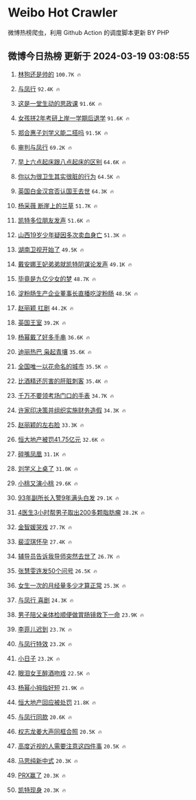 # Weibo Hot Crawler 



微博热榜爬虫，利用 Github Action 的调度脚本更新 BY PHP 


## 微博今日热榜 更新于 2024-03-19 03:08:55 
1. [林狗还是帅的](https://s.weibo.com/weibo?q=%E6%9E%97%E7%8B%97%E8%BF%98%E6%98%AF%E5%B8%85%E7%9A%84&t=31&band_rank=1&Refer=top) `100.7K 🔥` 

1. [与凤行](https://s.weibo.com/weibo?q=%E4%B8%8E%E5%87%A4%E8%A1%8C&t=31&band_rank=2&Refer=top) `92.4K 🔥` 

1. [这是一堂生动的思政课](https://s.weibo.com/weibo?q=%23%E8%BF%99%E6%98%AF%E4%B8%80%E5%A0%82%E7%94%9F%E5%8A%A8%E7%9A%84%E6%80%9D%E6%94%BF%E8%AF%BE%23&t=31&band_rank=3&Refer=top) `91.6K 🔥` 

1. [女孩拼2年考研上岸一学期后退学](https://s.weibo.com/weibo?q=%23%E5%A5%B3%E5%AD%A9%E6%8B%BC2%E5%B9%B4%E8%80%83%E7%A0%94%E4%B8%8A%E5%B2%B8%E4%B8%80%E5%AD%A6%E6%9C%9F%E5%90%8E%E9%80%80%E5%AD%A6%23&t=31&band_rank=4&Refer=top) `91.6K 🔥` 

1. [郑合惠子刘学义能二搭吗](https://s.weibo.com/weibo?q=%23%E9%83%91%E5%90%88%E6%83%A0%E5%AD%90%E5%88%98%E5%AD%A6%E4%B9%89%E8%83%BD%E4%BA%8C%E6%90%AD%E5%90%97%23&t=31&band_rank=5&Refer=top) `91.5K 🔥` 

1. [审判与凤行](https://s.weibo.com/weibo?q=%E5%AE%A1%E5%88%A4%E4%B8%8E%E5%87%A4%E8%A1%8C&t=31&band_rank=6&Refer=top) `69.2K 🔥` 

1. [早上六点起床跟八点起床的区别](https://s.weibo.com/weibo?q=%23%E6%97%A9%E4%B8%8A%E5%85%AD%E7%82%B9%E8%B5%B7%E5%BA%8A%E8%B7%9F%E5%85%AB%E7%82%B9%E8%B5%B7%E5%BA%8A%E7%9A%84%E5%8C%BA%E5%88%AB%23&t=31&band_rank=7&Refer=top) `64.6K 🔥` 

1. [你以为很卫生其实很脏的行为](https://s.weibo.com/weibo?q=%E4%BD%A0%E4%BB%A5%E4%B8%BA%E5%BE%88%E5%8D%AB%E7%94%9F%E5%85%B6%E5%AE%9E%E5%BE%88%E8%84%8F%E7%9A%84%E8%A1%8C%E4%B8%BA&t=31&band_rank=8&Refer=top) `64.5K 🔥` 

1. [英国白金汉宫否认国王去世](https://s.weibo.com/weibo?q=%23%E8%8B%B1%E5%9B%BD%E7%99%BD%E9%87%91%E6%B1%89%E5%AE%AB%E5%90%A6%E8%AE%A4%E5%9B%BD%E7%8E%8B%E5%8E%BB%E4%B8%96%23&t=31&band_rank=9&Refer=top) `64.3K 🔥` 

1. [杨采薇 断崖上的兰草](https://s.weibo.com/weibo?q=%E6%9D%A8%E9%87%87%E8%96%87%20%E6%96%AD%E5%B4%96%E4%B8%8A%E7%9A%84%E5%85%B0%E8%8D%89&t=31&band_rank=10&Refer=top) `51.7K 🔥` 

1. [凯特多位朋友发声](https://s.weibo.com/weibo?q=%23%E5%87%AF%E7%89%B9%E5%A4%9A%E4%BD%8D%E6%9C%8B%E5%8F%8B%E5%8F%91%E5%A3%B0%23&t=31&band_rank=11&Refer=top) `51.6K 🔥` 

1. [山西19岁少年疑因多次卖血身亡](https://s.weibo.com/weibo?q=%23%E5%B1%B1%E8%A5%BF19%E5%B2%81%E5%B0%91%E5%B9%B4%E7%96%91%E5%9B%A0%E5%A4%9A%E6%AC%A1%E5%8D%96%E8%A1%80%E8%BA%AB%E4%BA%A1%23&t=31&band_rank=12&Refer=top) `51.3K 🔥` 

1. [湖南卫视开始了](https://s.weibo.com/weibo?q=%23%E6%B9%96%E5%8D%97%E5%8D%AB%E8%A7%86%E5%BC%80%E5%A7%8B%E4%BA%86%23&t=31&band_rank=13&Refer=top) `49.5K 🔥` 

1. [戴安娜王妃弟弟就凯特阴谋论发声](https://s.weibo.com/weibo?q=%23%E6%88%B4%E5%AE%89%E5%A8%9C%E7%8E%8B%E5%A6%83%E5%BC%9F%E5%BC%9F%E5%B0%B1%E5%87%AF%E7%89%B9%E9%98%B4%E8%B0%8B%E8%AE%BA%E5%8F%91%E5%A3%B0%23&t=31&band_rank=14&Refer=top) `49.1K 🔥` 

1. [毕竟是九亿少女的梦](https://s.weibo.com/weibo?q=%E6%AF%95%E7%AB%9F%E6%98%AF%E4%B9%9D%E4%BA%BF%E5%B0%91%E5%A5%B3%E7%9A%84%E6%A2%A6&t=31&band_rank=15&Refer=top) `48.7K 🔥` 

1. [淀粉肠生产企业董事长直播吃淀粉肠](https://s.weibo.com/weibo?q=%23%E6%B7%80%E7%B2%89%E8%82%A0%E7%94%9F%E4%BA%A7%E4%BC%81%E4%B8%9A%E8%91%A3%E4%BA%8B%E9%95%BF%E7%9B%B4%E6%92%AD%E5%90%83%E6%B7%80%E7%B2%89%E8%82%A0%23&t=31&band_rank=16&Refer=top) `48.5K 🔥` 

1. [赵丽颖 扛剧](https://s.weibo.com/weibo?q=%E8%B5%B5%E4%B8%BD%E9%A2%96%20%E6%89%9B%E5%89%A7&t=31&band_rank=17&Refer=top) `44.2K 🔥` 

1. [英国王室](https://s.weibo.com/weibo?q=%23%E8%8B%B1%E5%9B%BD%E7%8E%8B%E5%AE%A4%23&t=31&band_rank=18&Refer=top) `39.2K 🔥` 

1. [杨幂戴了好多手串](https://s.weibo.com/weibo?q=%23%E6%9D%A8%E5%B9%82%E6%88%B4%E4%BA%86%E5%A5%BD%E5%A4%9A%E6%89%8B%E4%B8%B2%23&t=31&band_rank=19&Refer=top) `36.6K 🔥` 

1. [迪丽热巴 枭起青壤](https://s.weibo.com/weibo?q=%E8%BF%AA%E4%B8%BD%E7%83%AD%E5%B7%B4%20%E6%9E%AD%E8%B5%B7%E9%9D%92%E5%A3%A4&t=31&band_rank=20&Refer=top) `35.6K 🔥` 

1. [全国唯一以花命名的城市](https://s.weibo.com/weibo?q=%23%E5%85%A8%E5%9B%BD%E5%94%AF%E4%B8%80%E4%BB%A5%E8%8A%B1%E5%91%BD%E5%90%8D%E7%9A%84%E5%9F%8E%E5%B8%82%23&t=31&band_rank=21&Refer=top) `35.5K 🔥` 

1. [比酒精还厉害的肝脏刺客](https://s.weibo.com/weibo?q=%E6%AF%94%E9%85%92%E7%B2%BE%E8%BF%98%E5%8E%89%E5%AE%B3%E7%9A%84%E8%82%9D%E8%84%8F%E5%88%BA%E5%AE%A2&t=31&band_rank=22&Refer=top) `35.4K 🔥` 

1. [千万不要领考场门口的手表](https://s.weibo.com/weibo?q=%23%E5%8D%83%E4%B8%87%E4%B8%8D%E8%A6%81%E9%A2%86%E8%80%83%E5%9C%BA%E9%97%A8%E5%8F%A3%E7%9A%84%E6%89%8B%E8%A1%A8%23&t=31&band_rank=23&Refer=top) `34.7K 🔥` 

1. [许家印决策并组织实施财务造假](https://s.weibo.com/weibo?q=%23%E8%AE%B8%E5%AE%B6%E5%8D%B0%E5%86%B3%E7%AD%96%E5%B9%B6%E7%BB%84%E7%BB%87%E5%AE%9E%E6%96%BD%E8%B4%A2%E5%8A%A1%E9%80%A0%E5%81%87%23&t=31&band_rank=24&Refer=top) `34.3K 🔥` 

1. [赵丽颖的左右脸](https://s.weibo.com/weibo?q=%23%E8%B5%B5%E4%B8%BD%E9%A2%96%E7%9A%84%E5%B7%A6%E5%8F%B3%E8%84%B8%23&t=31&band_rank=25&Refer=top) `33.3K 🔥` 

1. [恒大地产被罚41.75亿元](https://s.weibo.com/weibo?q=%23%E6%81%92%E5%A4%A7%E5%9C%B0%E4%BA%A7%E8%A2%AB%E7%BD%9A41.75%E4%BA%BF%E5%85%83%23&t=31&band_rank=26&Refer=top) `32.6K 🔥` 

1. [碎嘴凤凰](https://s.weibo.com/weibo?q=%E7%A2%8E%E5%98%B4%E5%87%A4%E5%87%B0&t=31&band_rank=27&Refer=top) `31.1K 🔥` 

1. [刘学义上桌了](https://s.weibo.com/weibo?q=%23%E5%88%98%E5%AD%A6%E4%B9%89%E4%B8%8A%E6%A1%8C%E4%BA%86%23&t=31&band_rank=28&Refer=top) `31.0K 🔥` 

1. [小桃又演小桃](https://s.weibo.com/weibo?q=%E5%B0%8F%E6%A1%83%E5%8F%88%E6%BC%94%E5%B0%8F%E6%A1%83&t=31&band_rank=29&Refer=top) `29.6K 🔥` 

1. [93年副所长入警9年满头白发](https://s.weibo.com/weibo?q=%2393%E5%B9%B4%E5%89%AF%E6%89%80%E9%95%BF%E5%85%A5%E8%AD%A69%E5%B9%B4%E6%BB%A1%E5%A4%B4%E7%99%BD%E5%8F%91%23&t=31&band_rank=30&Refer=top) `29.1K 🔥` 

1. [4医生3小时帮男子取出200多颗脂肪瘤](https://s.weibo.com/weibo?q=%234%E5%8C%BB%E7%94%9F3%E5%B0%8F%E6%97%B6%E5%B8%AE%E7%94%B7%E5%AD%90%E5%8F%96%E5%87%BA200%E5%A4%9A%E9%A2%97%E8%84%82%E8%82%AA%E7%98%A4%23&t=31&band_rank=31&Refer=top) `28.2K 🔥` 

1. [金智媛哭戏](https://s.weibo.com/weibo?q=%23%E9%87%91%E6%99%BA%E5%AA%9B%E5%93%AD%E6%88%8F%23&t=31&band_rank=32&Refer=top) `27.7K 🔥` 

1. [裴涩琪怀孕](https://s.weibo.com/weibo?q=%23%E8%A3%B4%E6%B6%A9%E7%90%AA%E6%80%80%E5%AD%95%23&t=31&band_rank=33&Refer=top) `27.4K 🔥` 

1. [辅导员告诉我导师突然去世了](https://s.weibo.com/weibo?q=%23%E8%BE%85%E5%AF%BC%E5%91%98%E5%91%8A%E8%AF%89%E6%88%91%E5%AF%BC%E5%B8%88%E7%AA%81%E7%84%B6%E5%8E%BB%E4%B8%96%E4%BA%86%23&t=31&band_rank=34&Refer=top) `26.7K 🔥` 

1. [张慧雯连发50个问号](https://s.weibo.com/weibo?q=%23%E5%BC%A0%E6%85%A7%E9%9B%AF%E8%BF%9E%E5%8F%9150%E4%B8%AA%E9%97%AE%E5%8F%B7%23&t=31&band_rank=35&Refer=top) `26.5K 🔥` 

1. [女生一次的月经量多少才算正常](https://s.weibo.com/weibo?q=%23%E5%A5%B3%E7%94%9F%E4%B8%80%E6%AC%A1%E7%9A%84%E6%9C%88%E7%BB%8F%E9%87%8F%E5%A4%9A%E5%B0%91%E6%89%8D%E7%AE%97%E6%AD%A3%E5%B8%B8%23&t=31&band_rank=36&Refer=top) `25.3K 🔥` 

1. [与凤行 喜剧](https://s.weibo.com/weibo?q=%E4%B8%8E%E5%87%A4%E8%A1%8C%20%E5%96%9C%E5%89%A7&t=31&band_rank=37&Refer=top) `24.3K 🔥` 

1. [男子陪父亲体检顺便做胃肠镜救下一命](https://s.weibo.com/weibo?q=%23%E7%94%B7%E5%AD%90%E9%99%AA%E7%88%B6%E4%BA%B2%E4%BD%93%E6%A3%80%E9%A1%BA%E4%BE%BF%E5%81%9A%E8%83%83%E8%82%A0%E9%95%9C%E6%95%91%E4%B8%8B%E4%B8%80%E5%91%BD%23&t=31&band_rank=38&Refer=top) `23.9K 🔥` 

1. [李菲儿迟到](https://s.weibo.com/weibo?q=%E6%9D%8E%E8%8F%B2%E5%84%BF%E8%BF%9F%E5%88%B0&t=31&band_rank=39&Refer=top) `23.7K 🔥` 

1. [与凤行特效](https://s.weibo.com/weibo?q=%E4%B8%8E%E5%87%A4%E8%A1%8C%E7%89%B9%E6%95%88&t=31&band_rank=40&Refer=top) `23.2K 🔥` 

1. [小日子](https://s.weibo.com/weibo?q=%E5%B0%8F%E6%97%A5%E5%AD%90&t=31&band_rank=41&Refer=top) `23.2K 🔥` 

1. [眼泪女王醉酒吻戏](https://s.weibo.com/weibo?q=%23%E7%9C%BC%E6%B3%AA%E5%A5%B3%E7%8E%8B%E9%86%89%E9%85%92%E5%90%BB%E6%88%8F%23&t=31&band_rank=42&Refer=top) `22.5K 🔥` 

1. [杨幂小拇指好短](https://s.weibo.com/weibo?q=%23%E6%9D%A8%E5%B9%82%E5%B0%8F%E6%8B%87%E6%8C%87%E5%A5%BD%E7%9F%AD%23&t=31&band_rank=43&Refer=top) `21.9K 🔥` 

1. [恒大地产回应被处罚](https://s.weibo.com/weibo?q=%23%E6%81%92%E5%A4%A7%E5%9C%B0%E4%BA%A7%E5%9B%9E%E5%BA%94%E8%A2%AB%E5%A4%84%E7%BD%9A%23&t=31&band_rank=44&Refer=top) `21.8K 🔥` 

1. [与凤行同款](https://s.weibo.com/weibo?q=%E4%B8%8E%E5%87%A4%E8%A1%8C%E5%90%8C%E6%AC%BE&t=31&band_rank=45&Refer=top) `20.6K 🔥` 

1. [权志龙姜大声同框合照](https://s.weibo.com/weibo?q=%23%E6%9D%83%E5%BF%97%E9%BE%99%E5%A7%9C%E5%A4%A7%E5%A3%B0%E5%90%8C%E6%A1%86%E5%90%88%E7%85%A7%23&t=31&band_rank=46&Refer=top) `20.5K 🔥` 

1. [高度近视的人需要注意这四件事](https://s.weibo.com/weibo?q=%E9%AB%98%E5%BA%A6%E8%BF%91%E8%A7%86%E7%9A%84%E4%BA%BA%E9%9C%80%E8%A6%81%E6%B3%A8%E6%84%8F%E8%BF%99%E5%9B%9B%E4%BB%B6%E4%BA%8B&t=31&band_rank=47&Refer=top) `20.5K 🔥` 

1. [马思纯新中式](https://s.weibo.com/weibo?q=%23%E9%A9%AC%E6%80%9D%E7%BA%AF%E6%96%B0%E4%B8%AD%E5%BC%8F%23&t=31&band_rank=48&Refer=top) `20.3K 🔥` 

1. [PRX赢了](https://s.weibo.com/weibo?q=PRX%E8%B5%A2%E4%BA%86&t=31&band_rank=49&Refer=top) `20.3K 🔥` 

1. [凯特现身](https://s.weibo.com/weibo?q=%23%E5%87%AF%E7%89%B9%E7%8E%B0%E8%BA%AB%23&t=31&band_rank=50&Refer=top) `20.3K 🔥` 

